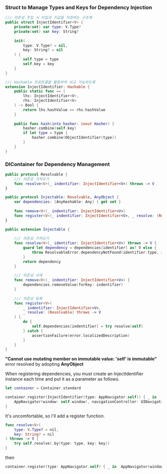 ### Struct to Manage Types and Keys for Dependency Injection
```swift
/// 의존성 주입 시 타입과 키값을 저장하는 구조체
public struct InjectIdentifier<V> {
    private(set) var type: V.Type?
    private(set) var key: String?
    
    init(
        type: V.Type? = nil,
        key: String? = nil
    ) {
        self.type = type
        self.key = key
    }
}

/// Hashable 프로토콜을 활용하여 비교 가능하도록
extension InjectIdentifier: Hashable {
    public static func == (
        lhs: InjectIdentifier<V>,
        rhs: InjectIdentifier<V>
    ) -> Bool {
        return lhs.hashValue == rhs.hashValue
    }
    
    public func hash(into hasher: inout Hasher) {
        hasher.combine(self.key)
        if let type = type {
            hasher.combine(ObjectIdentifier(type))
        }
    }
}
```

### DIContainer for Dependency Management

```swift
public protocol Resolvable {
    /// 의존성 가져오기
    func resolve<V>(_ indentifier: InjectIdentifier<V>) throws -> V
}

public protocol Injectable: Resolvable, AnyObject {
    var dependencies: [AnyHashable: Any] { get set }
    
    func remove<V>(_ indentifier: InjectIdentifier<V>)
    func register<V>(_ indentifier: InjectIdentifier<V>, _ resolve: (Resolvable) throws -> V )
}

public extension Injectable {
    
    /// 의존성 가져오기
    func resolve<V>(_ identifier: InjectIdentifier<V>) throws -> V {
        guard let dependency = dependencies[identifier] as? V else {
            throw ResolvableError.dependencyNotFound(identifier.type, identifier.key)
        }
        return dependency
    }
    
    /// 의존성 삭제
    func remove<V>(_ indentifier: InjectIdentifier<V>) {
        dependencies.removeValue(forKey: indentifier)
    }
    
    /// 의존성 등록
    func register<V>(
        _ indentifier: InjectIdentifier<V>,
        _ resolve: (Resolvable) throws -> V
    ) {
        do {
            self.dependencies[indentifier] = try resolve(self)
        } catch {
            assertionFailure(error.localizedDescription)
        }
    }
}

```
**"Cannot use mutating member on immutable value: 'self' is immutable"** error resolved by adopting **AnyObject**


When registering dependencies, you must create an InjectIdentifier instance each time and put it as a parameter as follows.
```swift
let container = Container.standard

container.register(InjectIdentifier(type: AppNavigator.self)) { _ in
    AppNavigator(window: self.window!, navigationController: UINavigationController())
}
```

It's uncomfortable, so I'll add a register function.
```swift
func resolve<V>(
    type: V.Type? = nil,
    key: String? = nil
) throws -> V {
    try self.resolve(.by(type: type, key: key))
}
```

then
``` swift
container.register(type: AppNavigator.self) { _ in  AppNavigator(window: self.window!, navigationController: UINavigationController())
```


